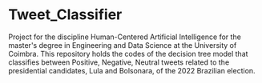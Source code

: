 # Tweet_Classifier
 Project for the discipline Human-Centered Artificial Intelligence for the master's degree in Engineering and Data Science at the University of Coimbra. This repository holds the codes of the decision tree model that classifies between Positive, Negative, Neutral tweets related to the presidential candidates, Lula and Bolsonara, of the 2022 Brazilian election.
